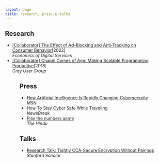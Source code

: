 ```yaml
---
layout: page
title: research, press & talks
---
```


<h2>Research</h2>
<ul>
  <li><a href="https://www.law.upenn.edu/live/files/11653-the-effect-of-ad-blocking-and-anti-tracking-on" target="_blank">[Collaborator] The Effect of Ad-Blocking and Anti-Tracking on Consumer Behavior</a>[2022]<br><em>Economics of Digital Services</em></li>
  <li><a href="https://chapel-lang.org/publications/cug2018-chapel.pdf" target="_blank">[Collaborator] Chapel Comes of Age: Making Scalable Programming Productive</a>[2018]<br><em>Cray User Group</em></li>
<ul>

<h2>Press</h2>
<ul>
  <li><a href="https://www.msn.com/en-us/news/technology/how-artificial-intelligence-is-rapidly-changing-cybersecurity-according-to-project-security-engineer-sarthak-munshi/ar-AA1t4AkI" target="_blank">How Artificial Intelligence Is Rapidly Changing Cybersecurity</a><br><em>MSN</em></li>
  <li><a href="https://www.newsbreak.com/news/3621862378760-how-to-stay-cyber-safe-while-traveling-according-to-tech-expert-sarthak-munshi" target="_blank">How To Stay Cyber Safe While Traveling</a><br><em>NewsBreak</em></li>
  <li><a href="https://www.thehindu.com/features/kids/play-the-numbers-game/article2888602.ece" target="_blank">Play the numbers game</a><br><em>The Hindu</em></li>
</ul>

<h2>Talks</h2>
<ul>
  <li><a href="https://www.youtube.com/watch?v=8gZSfT4y44w" target="_blank">Research Talk: Tightly CCA-Secure Encryption Without Pairings </a><br><em>Stanford Scholar</em></li>
</ul>
